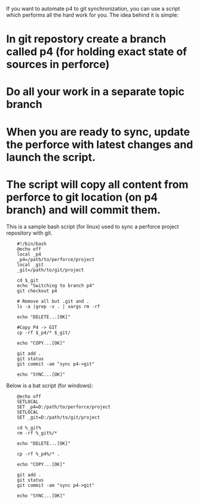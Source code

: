 If you want to automate p4 to git synchronization, you can use a script which performs all the hard work for you. The idea behind it is simple:

# In git repostory create a branch called p4 (for holding exact state of sources in perforce)
# Do all your work in a separate topic branch
# When you are ready to sync, update the perforce with latest changes and launch the script.
# The script will copy all content from perforce to git location (on p4 branch) and will commit them.


This is a sample bash script (for linux) used to sync a perforce project repository with git. 
		

		#!/bin/bash
		@echo off 
		local _p4
		_p4=/path/to/perforce/project		
		local _git
		_git=/path/to/git/project

		cd $_git
		echo "Switching to branch p4"
		git checkout p4

		# Remove all but .git and .
		ls -a |grep -v . | xargs rm -rf 

		echo "DELETE...[OK]"

		#Copy P4 -> GIT
		cp -rf $_p4/* $_git/

		echo "COPY...[OK]"

		git add .
		git status
		git commit -am "sync p4->git"

		echo "SYNC...[OK]"


Below is a bat script (for windows):

		@echo off 
		SETLOCAL 
		SET _p4=D:/path/to/perforce/project
		SETLOCAL 
		SET _git=D:/path/to/git/project

		cd %_git%
		rm -rf %_git%/* 

		echo "DELETE...[OK]"

		cp -rf %_p4%/* .

		echo "COPY...[OK]"

		git add .
		git status
		git commit -am "sync p4->git"

		echo "SYNC...[OK]"